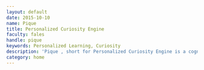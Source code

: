 ```yaml
---
layout: default
date: 2015-10-10
name: Pique
title: Personalized Curiosity Engine
faculty: fales
handle: pique
keywords: Personalized Learning, Curiosity
description: 'Pique , short for Personalized Curiosity Engine is a cognitive system which build a representation of the learner&#39;s interests and knowledge, and use this to recommend sequences of resources that are tailored to increase motivation and learning. Pique simulates the learner&#39;s curiosity using a metacognitive model of expectation and reflection, and makes recommendations that will stimulate that curiosity. <br /> <img src="../images/research/pique.png" style="max-width:550px;margin-top:15px;" /> '
category: home
---
```

